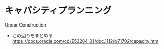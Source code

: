# キャパシティプランニング

Under Construction
* この辺りをまとめる
  https://docs.oracle.com/cd/E53284_01/doc.1112/b71702/capacity.htm
